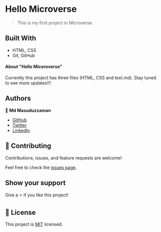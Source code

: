 # Hello Microverse

> This is my first project in Microverse.


## Built With

- HTML, CSS
- Git, GitHub


#### About "Hello Miceroverse"

Currently this project has three files (HTML, CSS and test.md). Stay tuned to see more updates!!!



## Authors

👤 **Md Masuduzzaman**

- [GitHub](https://github.com/Masuduzzaman811)
- [Twitter](https://twitter.com/msd_811)
- [LinkedIn](https://www.linkedin.com/in/msd811/)


## 🤝 Contributing

Contributions, issues, and feature requests are welcome!

Feel free to check the [issues page](../../issues/).

## Show your support

Give a ⭐️ if you like this project!

## 📝 License

This project is [MIT](./MIT.md) licensed.
